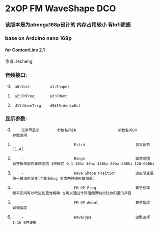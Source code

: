 # 2xOP FM WaveShape DCO 
### 该版本是为atmega168p设计的 内存占用较小 有lofi质感
### base on Arduino nano 168p
#### for ContourLine 2.1  
作者: lecheng  

### 音频接口:  

0.      a0:Voct         a1:Shaper  
1.      a2:FMFreq       a3:FMAmt  
2.      d11:WaveTrig    d9d10:AudioOut    

### 显示参数:  

 0.         无字母显示        参数名词EN                   参数名词CN                    参数说明
 1.         -                       Pitch                       音高调节                      C1-A2
 2.         -                       Range                       震荡范围                      调整振荡器的震荡范围 4种模式 0.1-10hz 30hz-150hz 60hz-300hz 120-600hz
 3.         -                       Wave Shape Position         波形渐变量                    单一算法的渐变(可能有bug 变成两种波形叠加量)
 4.         -                       FM OP Freq                  算子频率                      频率区间可以改进到更为精确 也可以通过计算倍频调制出较为和谐的声音
 5.         -                       FM OP Amout                 算子幅度                      调频幅度
 6.         -                       WaveType                    波型选择                      1-16 8种波形
